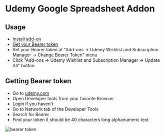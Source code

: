 # Udemy Google Spreadsheet Addon

## Usage

- [Install add-on](https://chrome.google.com/webstore/detail/udemy-wishlist-and-subscr/gnfbjmbgidjmaloobjgacphkaaogdjio)
- [Get your Bearer token](#getting-bearer-token)
- Set your Bearer token at "Add-ons -> Udemy Wishlist and Subscription Manager -> Change Bearer Token" menu
- Click "Add-ons -> Udemy Wishlist and Subscription Manager -> Update All" button

## Getting Bearer token

- Go to [udemy.com](https://www.udemy.com/)
- Open Developer tools from your favorite Browser
- Login if you haven't
- Go to Network tab of the Developer Tools
- Search for Bearer
- Find your token it should be 40 characters long alphanumeric text

![bearer token](https://user-images.githubusercontent.com/846531/45240750-6b7d3e80-b2f2-11e8-95aa-f0b6ed2998db.png)